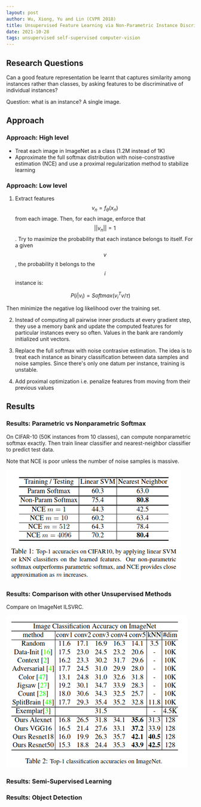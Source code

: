 ```yaml
---
layout: post
author: Wu, Xiong, Yu and Lin (CVPR 2018)
title: Unsupervised Feature Learning via Non-Parametric Instance Discrimination
date: 2021-10-28
tags: unsupervised self-supervised computer-vision 
---
```



## Research Questions

Can a good feature representation be learnt that captures similarity among instances
rather than classes, by asking features to be discriminative of individual instances?

Question: what is an instance? A single image.

## Approach

### Approach: High level

- Treat each image in ImageNet as a class (1.2M instead of 1K)
- Approximate the full softmax distribution with noise-constrastive estimation (NCE)
  and use a proximal regularization method to stabilize learning

### Approach: Low level

1. Extract features $$v_n = f_{\theta}(x_n)$$ from each image. Then, for each image,
enforce that $$\lvert \lvert v_n \lvert \lvert = 1$$. Try to maximize the probability
that each instance belongs to itself. For a given $$v$$, the probability it belongs
to the $$i$$ instance is:

$$P(i | v_i) = Softmax(v_i^T v / \tau)$$

Then minimize the negative log likelihood over the training set.

2. Instead of computing all pairwise inner products at every gradient step, they 
use a memory bank and update the computed features for particular instances
every so often. Values in the bank are randomly initialized unit vectors.

3. Replace the full softmax with noise contrasive estimation. The idea is
to treat each instance as binary classification between data samples and noise samples.
Since there's only one datum per instance, training is unstable.

4. Add proximal optimization i.e. penalize features from moving from their previous values

## Results

### Results: Parametric vs Nonparametric Softmax

On CIFAR-10 (50K instances from 10 classes), can compute nonparametric softmax exactly.
Then train linear classifier and nearest-neighbor classifier to predict test data.

Note that NCE is poor unless the number of noise samples is massive.

![](wu_cvpr_2018_unsupervised_feature_learning/table1.png)

### Results: Comparison with other Unsupervised Methods

Compare on ImageNet ILSVRC.

![](wu_cvpr_2018_unsupervised_feature_learning/table2.png)

### Results: Semi-Supervised Learning


### Results: Object Detection